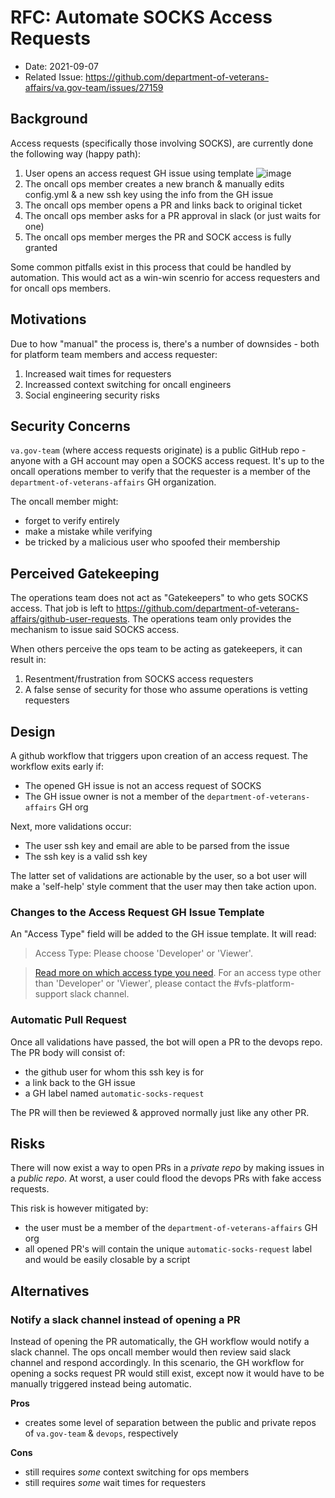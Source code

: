 # RFC: Automate SOCKS Access Requests

- Date: 2021-09-07
- Related Issue: https://github.com/department-of-veterans-affairs/va.gov-team/issues/27159

## Background
Access requests (specifically those involving SOCKS), are currently done the following way (happy path):

1. User opens an access request GH issue using template
![image](https://user-images.githubusercontent.com/3077884/132381834-dd51bdf5-02e4-4421-9ec2-43438f51e2e8.png)
2. The oncall ops member creates a new branch & manually edits config.yml & a new ssh key using the info from the GH issue
3. The oncall ops member opens a PR and links back to original ticket
4. The oncall ops member asks for a PR approval in slack (or just waits for one)
5. The oncall ops member merges the PR and SOCK access is fully granted

Some common pitfalls exist in this process that could be handled by automation. This would act as a win-win scenrio for
access requesters and for oncall ops members.

## Motivations
Due to how "manual" the process is, there's a number of downsides - both for platform team members and access requester:

1. Increased wait times for requesters
2. Increassed context switching for oncall engineers
3. Social engineering security risks

## Security Concerns
`va.gov-team` (where access requests originate) is a public GitHub repo - anyone
with a GH account may open a SOCKS access request. It's up to the oncall operations member to
verify that the requester is a member of the `department-of-veterans-affairs` GH organization.

The oncall member might:

- forget to verify entirely
- make a mistake while verifying
- be tricked by a malicious user who spoofed their membership

## Perceived Gatekeeping
The operations team does not act as "Gatekeepers" to who gets SOCKS access. That job is left to 
https://github.com/department-of-veterans-affairs/github-user-requests. The operations team only
provides the mechanism to issue said SOCKS access.

When others perceive the ops team to be acting as gatekeepers, it can result in:

1. Resentment/frustration from SOCKS access requesters
2. A false sense of security for those who assume operations is vetting requesters

## Design

A github workflow that triggers upon creation of an access request. The workflow exits early if:

- The opened GH issue is not an access request of SOCKS
- The GH issue owner is not a member of the `department-of-veterans-affairs` GH org

Next, more validations occur:

- The user ssh key and email are able to be parsed from the issue
- The ssh key is a valid ssh key

The latter set of validations are actionable by the user, so a bot user will make a 'self-help' style comment that the user may then take action upon.

### Changes to the Access Request GH Issue Template
An "Access Type" field will be added to the GH issue template. It will read:

> Access Type: Please choose 'Developer' or 'Viewer'.

> [Read more on which access type you need](https://vfs.atlassian.net/wiki/spaces/OT/pages/1792114735/Onboard+New+Team+Members+Granting+Access+to+Internal+Tools). For an access type other than 'Developer' or 'Viewer', please contact the #vfs-platform-support slack channel.

### Automatic Pull Request

Once all validations have passed, the bot will open a PR to the devops repo. The PR body will consist of:

- the github user for whom this ssh key is for
- a link back to the GH issue
- a GH label named `automatic-socks-request`

The PR will then be reviewed & approved normally just like any other PR.

## Risks
There will now exist a way to open PRs in a _private repo_ by making issues in a _public repo_. At worst, a user could flood the devops PRs with fake access requests.

This risk is however mitigated by:
- the user must be a member of the `department-of-veterans-affairs` GH org
- all opened PR's will contain the unique `automatic-socks-request` label and would be easily closable by a script

## Alternatives

### Notify a slack channel instead of opening a PR
Instead of opening the PR automatically, the GH workflow would notify a slack channel. The ops oncall member would then review said slack channel and respond accordingly. In this scenario, the GH workflow for opening a socks request PR would still exist, except now it would have to be manually triggered instead being automatic.

**Pros**
- creates some level of separation between the public and private repos of `va.gov-team` & `devops`, respectively

**Cons**
- still requires _some_ context switching for ops members
- still requires _some_ wait times for requesters

